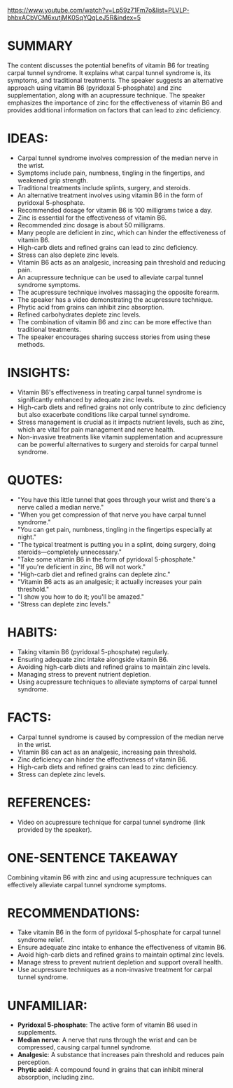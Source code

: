 https://www.youtube.com/watch?v=Lp59z71Fm7o&list=PLVLP-bhbxACbVCM6xutjMK0SqYQqLeJ5R&index=5
# SUMMARY

The content discusses the potential benefits of vitamin B6 for treating carpal tunnel syndrome. It explains what carpal tunnel syndrome is, its symptoms, and traditional treatments. The speaker suggests an alternative approach using vitamin B6 (pyridoxal 5-phosphate) and zinc supplementation, along with an acupressure technique. The speaker emphasizes the importance of zinc for the effectiveness of vitamin B6 and provides additional information on factors that can lead to zinc deficiency.

# IDEAS:

- Carpal tunnel syndrome involves compression of the median nerve in the wrist.
- Symptoms include pain, numbness, tingling in the fingertips, and weakened grip strength.
- Traditional treatments include splints, surgery, and steroids.
- An alternative treatment involves using vitamin B6 in the form of pyridoxal 5-phosphate.
- Recommended dosage for vitamin B6 is 100 milligrams twice a day.
- Zinc is essential for the effectiveness of vitamin B6.
- Recommended zinc dosage is about 50 milligrams.
- Many people are deficient in zinc, which can hinder the effectiveness of vitamin B6.
- High-carb diets and refined grains can lead to zinc deficiency.
- Stress can also deplete zinc levels.
- Vitamin B6 acts as an analgesic, increasing pain threshold and reducing pain.
- An acupressure technique can be used to alleviate carpal tunnel syndrome symptoms.
- The acupressure technique involves massaging the opposite forearm.
- The speaker has a video demonstrating the acupressure technique.
- Phytic acid from grains can inhibit zinc absorption.
- Refined carbohydrates deplete zinc levels.
- The combination of vitamin B6 and zinc can be more effective than traditional treatments.
- The speaker encourages sharing success stories from using these methods.

# INSIGHTS:

- Vitamin B6's effectiveness in treating carpal tunnel syndrome is significantly enhanced by adequate zinc levels.
- High-carb diets and refined grains not only contribute to zinc deficiency but also exacerbate conditions like carpal tunnel syndrome.
- Stress management is crucial as it impacts nutrient levels, such as zinc, which are vital for pain management and nerve health.
- Non-invasive treatments like vitamin supplementation and acupressure can be powerful alternatives to surgery and steroids for carpal tunnel syndrome.

# QUOTES:

- "You have this little tunnel that goes through your wrist and there's a nerve called a median nerve."
- "When you get compression of that nerve you have carpal tunnel syndrome."
- "You can get pain, numbness, tingling in the fingertips especially at night."
- "The typical treatment is putting you in a splint, doing surgery, doing steroids—completely unnecessary."
- "Take some vitamin B6 in the form of pyridoxal 5-phosphate."
- "If you're deficient in zinc, B6 will not work."
- "High-carb diet and refined grains can deplete zinc."
- "Vitamin B6 acts as an analgesic; it actually increases your pain threshold."
- "I show you how to do it; you'll be amazed."
- "Stress can deplete zinc levels."

# HABITS:

- Taking vitamin B6 (pyridoxal 5-phosphate) regularly.
- Ensuring adequate zinc intake alongside vitamin B6.
- Avoiding high-carb diets and refined grains to maintain zinc levels.
- Managing stress to prevent nutrient depletion.
- Using acupressure techniques to alleviate symptoms of carpal tunnel syndrome.

# FACTS:

- Carpal tunnel syndrome is caused by compression of the median nerve in the wrist.
- Vitamin B6 can act as an analgesic, increasing pain threshold.
- Zinc deficiency can hinder the effectiveness of vitamin B6.
- High-carb diets and refined grains can lead to zinc deficiency.
- Stress can deplete zinc levels.

# REFERENCES:

- Video on acupressure technique for carpal tunnel syndrome (link provided by the speaker).

# ONE-SENTENCE TAKEAWAY

Combining vitamin B6 with zinc and using acupressure techniques can effectively alleviate carpal tunnel syndrome symptoms.

# RECOMMENDATIONS:

- Take vitamin B6 in the form of pyridoxal 5-phosphate for carpal tunnel syndrome relief.
- Ensure adequate zinc intake to enhance the effectiveness of vitamin B6.
- Avoid high-carb diets and refined grains to maintain optimal zinc levels.
- Manage stress to prevent nutrient depletion and support overall health.
- Use acupressure techniques as a non-invasive treatment for carpal tunnel syndrome.

# UNFAMILIAR:

- **Pyridoxal 5-phosphate**: The active form of vitamin B6 used in supplements.
- **Median nerve**: A nerve that runs through the wrist and can be compressed, causing carpal tunnel syndrome.
- **Analgesic**: A substance that increases pain threshold and reduces pain perception.
- **Phytic acid**: A compound found in grains that can inhibit mineral absorption, including zinc.
